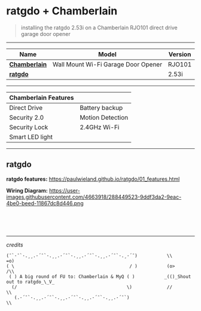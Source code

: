 # ratgdo + Chamberlain  
> installing the ratgdo 2.53i on a Chamberlain RJO101 direct drive garage door opener  

---  

| Name | Model | Version | 
| --- | --- | --- |
| [**Chamberlain**](https://www.chamberlain.com/wall-mount-ultra-quiet-wi-fi-garage-door-opener-with-battery-backup/p/RJO101MC#6jdHhihjWo) | Wall Mount Wi-Fi Garage Door Opener | RJO101 |
| [**ratgdo**](https://paulwieland.github.io/ratgdo) |  | 2.53i |

--- 

| **Chamberlain Features** |  |  
|--- |--- |
| Direct Drive | Battery backup |
| Security 2.0 | Motion Detection |
| Security Lock | 2.4GHz Wi-Fi |
| Smart LED light | |

--- 

## ratgdo  

**ratgdo features:** https://paulwieland.github.io/ratgdo/01_features.html  

**Wiring Diagram:** https://user-images.githubusercontent.com/4663918/288449523-9ddf3da2-9eac-4be0-beed-11867dc8d446.png  


<br>
<br>
<br>

---  

*credits*  

```
(¯`·¯`·.¸¸.·´¯`·.¸¸.·´¯`·.¸¸.·´¯`·.¸¸.·´¯`·.¸·´¯)           \\                      =o) 
( \                                           / )           (o>                     /\\ 
 ( ) A big round of FU to: Chamberlain & MyQ ( )           _(()_Shout out to ratgdo_\_V_
  (/                                         \)             //                       \\ 
   (.·´¯`·.¸¸.·´¯`·.¸¸.·´¯`·.¸¸.·´¯`·.¸¸.·´¯`)                                        \\

```

